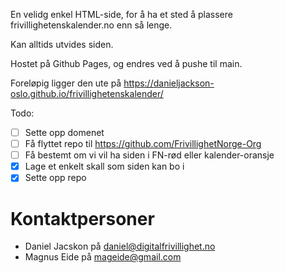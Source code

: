 En velidg enkel HTML-side, for å ha et sted å plassere frivillighetenskalender.no enn så lenge.

Kan alltids utvides siden. 

Hostet på Github Pages, og endres ved å pushe til main.

Foreløpig ligger den ute på https://danieljackson-oslo.github.io/frivillighetenskalender/ 

Todo: 

- [ ] Sette opp domenet
- [ ] Få flyttet repo til https://github.com/FrivillighetNorge-Org
- [ ] Få bestemt om vi vil ha siden i FN-rød eller kalender-oransje
- [x] Lage et enkelt skall som siden kan bo i
- [x] Sette opp repo

# Kontaktpersoner

- Daniel Jacskon på daniel@digitalfrivillighet.no 
- Magnus Eide på mageide@gmail.com
